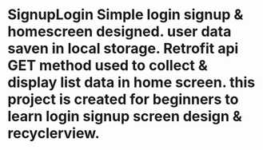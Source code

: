 # SignupLogin Simple login signup & homescreen designed. user data saven in local storage. Retrofit api GET method used to collect & display list data in home screen. this project is created for beginners to learn login signup screen design & recyclerview. 
